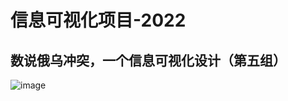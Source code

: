 # 信息可视化项目-2022
## 数说俄乌冲突，一个信息可视化设计（第五组）

![image](https://github.com/JZK00/InfoVis-2022/edit/main/images/shown.png)
